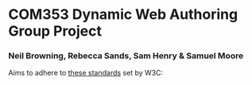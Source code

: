 COM353 Dynamic Web Authoring Group Project
==========================================
### Neil Browning, Rebecca Sands, Sam Henry & Samuel Moore

Aims to adhere to [these standards](https://www.w3.org/TR/WCAG10/full-checklist.html) set by W3C:
